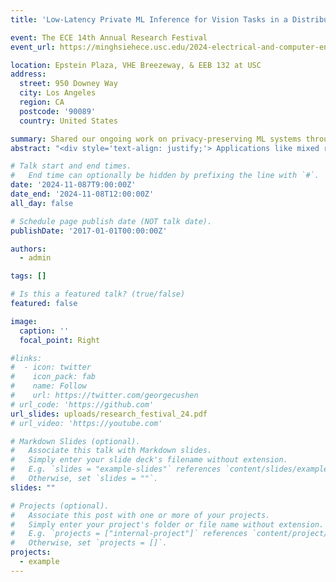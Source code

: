 ```yaml
---
title: 'Low-Latency Private ML Inference for Vision Tasks in a Distributed Environment'

event: The ECE 14th Annual Research Festival
event_url: https://minghsiehece.usc.edu/2024-electrical-and-computer-engineering-research-festival-2/

location: Epstein Plaza, VHE Breezeway, & EEB 132 at USC
address:
  street: 950 Downey Way
  city: Los Angeles
  region: CA
  postcode: '90089'
  country: United States

summary: Shared our ongoing work on privacy-preserving ML systems through a poster presentation
abstract: "<div style='text-align: justify;'> Applications like mixed reality rely heavily on vision models. However, due to the high complexity of these vision tasks and the limited processing power of mobile devices, these models are typically deployed on distributed systems with multiple remote servers to optimize utility and minimize latency. This setup, however, requires users to share personal data with remote servers, posing potential privacy risks. To address this challenge, we propose a system that enables real-time private inference for vision tasks within distributed environments.</div>"

# Talk start and end times.
#   End time can optionally be hidden by prefixing the line with `#`.
date: '2024-11-087T9:00:00Z'
date_end: '2024-11-08T12:00:00Z'
all_day: false

# Schedule page publish date (NOT talk date).
publishDate: '2017-01-01T00:00:00Z'

authors:
  - admin

tags: []

# Is this a featured talk? (true/false)
featured: false

image:
  caption: ''
  focal_point: Right

#links:
#  - icon: twitter
#    icon_pack: fab
#    name: Follow
#    url: https://twitter.com/georgecushen
# url_code: 'https://github.com'
url_slides: uploads/research_festival_24.pdf
# url_video: 'https://youtube.com'

# Markdown Slides (optional).
#   Associate this talk with Markdown slides.
#   Simply enter your slide deck's filename without extension.
#   E.g. `slides = "example-slides"` references `content/slides/example-slides.md`.
#   Otherwise, set `slides = ""`.
slides: ""

# Projects (optional).
#   Associate this post with one or more of your projects.
#   Simply enter your project's folder or file name without extension.
#   E.g. `projects = ["internal-project"]` references `content/project/deep-learning/index.md`.
#   Otherwise, set `projects = []`.
projects:
  - example
---
```

